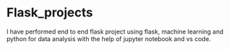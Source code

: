# Flask_projects
I have performed end to end flask project using flask, machine learning and python for data analysis with the help of jupyter notebook and vs code.
